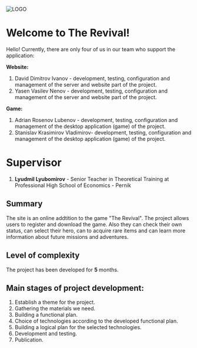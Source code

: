 ![LOGO](https://revival.noit.eu/layout/images/icons/logos/TheRevivalLogo.png)
# Welcome to The Revival!

Hello! Currently, there are only four of us in our team who support the application:

  **Website:**
   1. David Dimitrov Ivanov - development, testing, configuration and management of the server and website part of the project.
   2. Yasen Vasilev Nenov - development, testing, configuration and management of the server and website part of the project.
 
  **Game:**
   1. Adrian Rosenov Lubenov - development, testing, configuration and management of the desktop application (game) of the project.
   2. Stanislav Krasimirov Vladimirov- development, testing, configuration and management of the desktop application (game) of the project.
   
# Supervisor

 1. **Lyudmil Lyubomirov** - Senior Teacher in Theoretical Training at Professional High School of Economics - Pernik

## Summary

The site is an online addtition to the game "The Revival". The project allows users to register and download the game. Also they can check their own status, can select their hero, can to acquire rare items and can learn more information about future missions and adventures. 

## Level of complexity

The project has been developed for **5** months.

## Main stages of project development:

 1. Establish a theme for the project.
 2. Gathering the materials we need.
 3. Building a functional plan.
 4. Choice of technologies according to the developed functional plan.
 5. Building a logical plan for the selected technologies.
 6. Development and testing.
 7. Publication.
